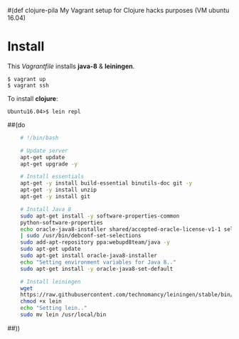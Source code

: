 #(def clojure-pila
My Vagrant setup for Clojure hacks purposes (VM ubuntu 16.04)

# Install
This *Vagrantfile* installs **java-8** & **leiningen**.

```
$ vagrant up
$ vagrant ssh
```

To install **clojure**:

```
Ubuntu16.04>$ lein repl
```
##(do
```bash
    # !/bin/bash

    # Update server
    apt-get update
    apt-get upgrade -y 

    # Install essentials
    apt-get -y install build-essential binutils-doc git -y
    apt-get -y install unzip
    apt-get -y install git

    # Install Java 8
    sudo apt-get install -y software-properties-common
    python-software-properties
    echo oracle-java8-installer shared/accepted-oracle-license-v1-1 select true
    | sudo /usr/bin/debconf-set-selections
    sudo add-apt-repository ppa:webupd8team/java -y
    sudo apt-get update
    sudo apt-get install oracle-java8-installer
    echo "Setting environment variables for Java 8.."
    sudo apt-get install -y oracle-java8-set-default

    # Install leiningen
    wget
    https://raw.githubusercontent.com/technomancy/leiningen/stable/bin/lein
    chmod +x lein
    echo "Setting lein.."
    sudo mv lein /usr/local/bin
```
##))
